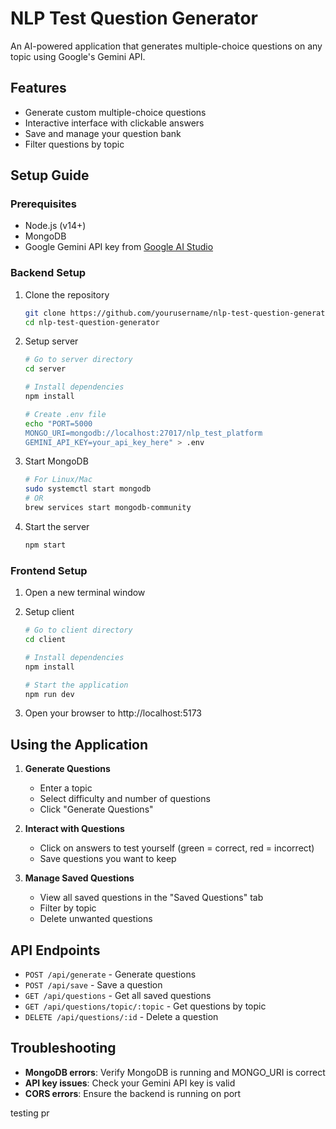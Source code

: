 
# NLP Test Question Generator

An AI-powered application that generates multiple-choice questions on any topic using Google's Gemini API.

## Features

- Generate custom multiple-choice questions
- Interactive interface with clickable answers
- Save and manage your question bank
- Filter questions by topic

## Setup Guide

### Prerequisites

- Node.js (v14+)
- MongoDB
- Google Gemini API key from [Google AI Studio](https://aistudio.google.com/app/apikey)

### Backend Setup

1. Clone the repository
   ```bash
   git clone https://github.com/yourusername/nlp-test-question-generator.git
   cd nlp-test-question-generator
   ```

2. Setup server
   ```bash
   # Go to server directory
   cd server
   
   # Install dependencies
   npm install
   
   # Create .env file
   echo "PORT=5000
   MONGO_URI=mongodb://localhost:27017/nlp_test_platform
   GEMINI_API_KEY=your_api_key_here" > .env
   ```

3. Start MongoDB
   ```bash
   # For Linux/Mac
   sudo systemctl start mongodb
   # OR
   brew services start mongodb-community
   ```

4. Start the server
   ```bash
   npm start
   ```

### Frontend Setup

1. Open a new terminal window

2. Setup client
   ```bash
   # Go to client directory
   cd client
   
   # Install dependencies
   npm install
   
   # Start the application
   npm run dev
   ```

3. Open your browser to http://localhost:5173

## Using the Application

1. **Generate Questions**
   - Enter a topic
   - Select difficulty and number of questions
   - Click "Generate Questions"

2. **Interact with Questions**
   - Click on answers to test yourself (green = correct, red = incorrect)
   - Save questions you want to keep

3. **Manage Saved Questions**
   - View all saved questions in the "Saved Questions" tab
   - Filter by topic
   - Delete unwanted questions

## API Endpoints

- `POST /api/generate` - Generate questions
- `POST /api/save` - Save a question
- `GET /api/questions` - Get all saved questions
- `GET /api/questions/topic/:topic` - Get questions by topic
- `DELETE /api/questions/:id` - Delete a question

## Troubleshooting

- **MongoDB errors**: Verify MongoDB is running and MONGO_URI is correct
- **API key issues**: Check your Gemini API key is valid
- **CORS errors**: Ensure the backend is running on port


testing pr
